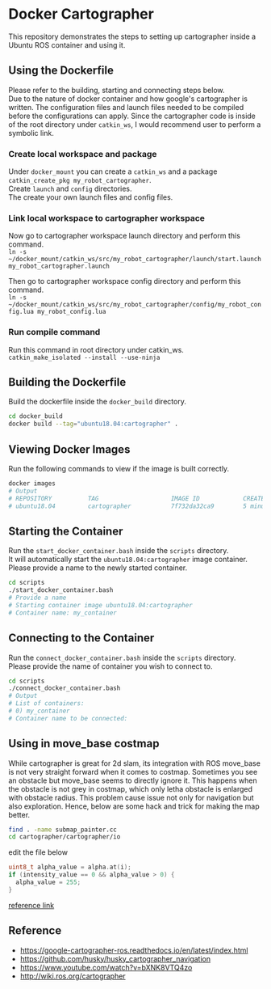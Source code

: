 # Docker Cartographer

This repository demonstrates the steps to setting up cartographer inside a Ubuntu ROS container and using it.  

## Using the Dockerfile

Please refer to the building, starting and connecting steps below.  
Due to the nature of docker container and how google's cartographer is written. The configuration files and launch files needed to be compiled before the configurations can apply. Since the cartographer code is inside of the root directory under `catkin_ws`, I would recommend user to perform a symbolic link.

### Create local workspace and package

Under `docker_mount` you can create a `catkin_ws` and a package `catkin_create_pkg my_robot_cartographer`.  
Create `launch` and `config` directories.  
The create your own launch files and config files.  

### Link local workspace to cartographer workspace

Now go to cartographer workspace launch directory and perform this command.  
`ln -s ~/docker_mount/catkin_ws/src/my_robot_cartographer/launch/start.launch my_robot_cartographer.launch`  

Then go to cartographer workspace config directory and perform this command.  
`ln -s ~/docker_mount/catkin_ws/src/my_robot_cartographer/config/my_robot_config.lua my_robot_config.lua`  

### Run compile command

Run this command in root directory under catkin_ws.  
`catkin_make_isolated --install --use-ninja`

## Building the Dockerfile

Build the dockerfile inside the `docker_build` directory.
```bash
cd docker_build
docker build --tag="ubuntu18.04:cartographer" .
```

## Viewing Docker Images

Run the following commands to view if the image is built correctly.  
```bash
docker images
# Output
# REPOSITORY          TAG                    IMAGE ID            CREATED             SIZE
# ubuntu18.04         cartographer           7f732da32ca9        5 minutes ago       3.03GB
```

## Starting the Container

Run the `start_docker_container.bash` inside the `scripts` directory.  
It will automatically start the `ubuntu18.04:cartographer` image container.  
Please provide a name to the newly started container.  
```bash
cd scripts
./start_docker_container.bash
# Provide a name
# Starting container image ubuntu18.04:cartographer
# Container name: my_container
```

## Connecting to the Container

Run the `connect_docker_container.bash` inside the `scripts` directory.  
Please provide the name of container you wish to connect to.  
```bash
cd scripts
./connect_docker_container.bash
# Output
# List of containers:
# 0) my_container
# Container name to be connected:
```

## Using in move_base costmap

While cartographer is great for 2d slam, its integration with ROS move_base is not very straight forward when it comes to costmap. Sometimes you see an obstacle but move_base seems to directly ignore it. This happens when the obstacle is not grey in costmap, which only letha obstacle is enlarged with obstacle radius. This problem cause issue not only for navigation but also exploration. Hence, below are some hack and trick for making the map better.

```bash
find . -name submap_painter.cc
cd cartographer/cartographer/io
```

edit the file below

```cpp
uint8_t alpha_value = alpha.at(i);
if (intensity_value == 0 && alpha_value > 0) {
  alpha_value = 255;
}
```

[reference link](https://github.com/cartographer-project/cartographer/issues/1498#issuecomment-464308882)

## Reference

- https://google-cartographer-ros.readthedocs.io/en/latest/index.html
- https://github.com/husky/husky_cartographer_navigation
- https://www.youtube.com/watch?v=bXNK8VTQ4zo
- http://wiki.ros.org/cartographer